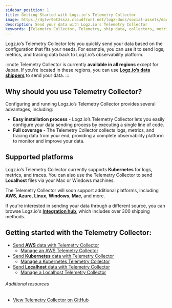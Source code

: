 ```yaml
---
sidebar_position: 1
title: Getting Started with Logz.io's Telemetry Collector
image: https://dytvr9ot2sszz.cloudfront.net/logz-docs/social-assets/docs-social.jpg
description: Send your data with Logz.io's Telemetry Collector
keywords: [Telemetry Collector, Telemetry, ship data, collectors, metrics, tracing, logs]
---
```



Logz.io’s Telemetry Collector lets you quickly send your data based on the configuration that fits your needs. For example, you can use it to send logs, metrics, and tracing data back to Logz.io’s observability platform.

:::note
Telemetry Collector is currently **available in all regions** except for Japan. If you're located in these regions, you can use **[Logz.io’s data shippers](https://app.logz.io/#/dashboard/send-your-data/collection?tag=all&collection=all)** to send your data.
:::


## Why should you use Telemetry Collector?

Configuring and running Logz.io’s Telemetry Collector provides several advantages, including:

* **Easy installation process** - Logz.io’s Telemetry Collector lets you easily configure your data sending process by executing a single line of code.
* **Full coverage** - The Telemetry Collector collects logs, metrics, and tracing data from your end, providing a complete observability platform to monitor and improve your data.

## Supported platforms

Logz.io’s Telemetry Collector currently supports **Kubernetes** for logs, metrics, and traces. You can also use the Telemetry Collector to send **Localhost** files via your Mac or Windows machines. 

The Telemetry Collector will soon support additional platforms, including **AWS**, **Azure**, **Linux**, **Windows**, **Mac**, and more.

If you're interested in sending your data through a different source, you can browse Logz.io's **[Integration hub](https://app.logz.io/#/dashboard/integrations/collectors)**, which includes over 300 shipping methods.


## Getting started with the Telemetry Collector:

* [Send **AWS** data with Telemetry Collector](/docs/user-guide/telemetry-collector/telemetry-collector-aws)
  * [Manage an AWS Telemetry Collector](/docs/user-guide/telemetry-collector/telemetry-collector-aws#manage-your-telemetry-collector)
* [Send **Kubernetes** data with Telemetry Collector](/docs/user-guide/telemetry-collector/telemetry-collector-k8s)
  * [Manage a Kubernetes Telemetry Collector](/docs/user-guide/telemetry-collector/telemetry-collector-k8s#manage-your-telemetry-collector)
* [Send **Localhost** data with Telemetry Collector](/docs/user-guide/telemetry-collector/telemetry-collector-localhost)
  * [Manage a Localhost Telemetry Collector](/docs/user-guide/telemetry-collector/telemetry-collector-localhost#manage-and-remove-a-telemetry-collector)

###### Additional resources

* [View Telemetry Collector on GitHub](https://github.com/logzio/logzio-agent-manifest)